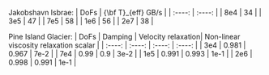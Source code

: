 




Jakobshavn Isbrae:
| DoFs |   {\bf T}_{eff} GB/s | 
| :----: | :----: | 
| 8e4 | 34 | 
| 3e5 | 47 | 
| 7e5 | 58 | 
| 1e6 | 56 | 
| 2e7 | 38 | 


Pine Island Glacier:
| DoFs |  Damping | Velocity relaxation| Non-linear viscosity relaxation scalar |
| :----: | :----: | :----: | :----: |
| 3e4 | 0.981 | 0.967 | 7e-2 |
| 7e4 | 0.99 | 0.9 | 3e-2 |
| 1e5 | 0.991 | 0.993 | 1e-1 |
| 2e6 | 0.998 | 0.991 | 1e-1 |
